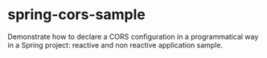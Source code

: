 # spring-cors-sample

Demonstrate how to declare a CORS configuration in a programmatical way in a Spring project: reactive and non reactive application sample.
